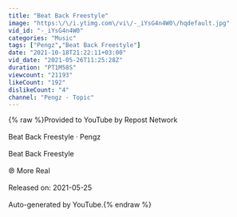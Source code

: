 ```yaml
---
title: "Beat Back Freestyle"
image: "https:\/\/i.ytimg.com\/vi\/-_iYsG4n4W0\/hqdefault.jpg"
vid_id: "-_iYsG4n4W0"
categories: "Music"
tags: ["Pengz","Beat Back Freestyle"]
date: "2021-10-18T21:22:11+03:00"
vid_date: "2021-05-26T11:25:28Z"
duration: "PT1M58S"
viewcount: "21193"
likeCount: "192"
dislikeCount: "4"
channel: "Pengz - Topic"
---
```

{% raw %}Provided to YouTube by Repost Network<br /><br />Beat Back Freestyle · Pengz<br /><br />Beat Back Freestyle<br /><br />℗ More Real<br /><br />Released on: 2021-05-25<br /><br />Auto-generated by YouTube.{% endraw %}
